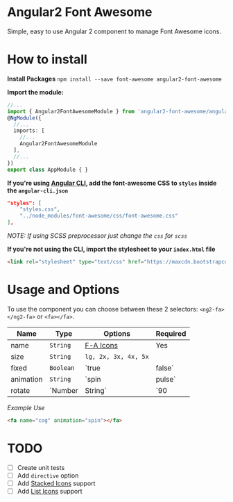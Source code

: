 # Angular2 Font Awesome
Simple, easy to use Angular 2 component to manage Font Awesome icons.

# How to install

**Install Packages**
`npm install --save font-awesome angular2-font-awesome`

**Import the module:**
```typescript
//...
import { Angular2FontAwesomeModule } from 'angular2-font-awesome/angular2-font-awesome';
@NgModule({
  //...
  imports: [
    //...
    Angular2FontAwesomeModule
  ],
  //...
})
export class AppModule { }
```

**If you're using [Angular CLI](https://github.com/angular/angular-cli), add the font-awesome CSS to `styles` inside the `angular-cli.json`**
```json
"styles": [
    "styles.css",
    "../node_modules/font-awesome/css/font-awesome.css"
],
```
*NOTE: If using SCSS preprocessor just change the `css` for `scss`*

**If you're not using the CLI, import the stylesheet to your `index.html` file**
```html
<link rel="stylesheet" type="text/css" href="https://maxcdn.bootstrapcdn.com/font-awesome/4.7.0/css/font-awesome.min.css" />
```

# Usage and Options
To use the component you can choose between these 2 selectors: `<ng2-fa></ng2-fa>` or `<fa></fa>`.

Name      | Type               | Options    | Required
---       | ---                | ---        | ---
name      | `String`           | [F-A Icons](http://fontawesome.io/icons/) | Yes
size      | `String`           | `lg, 2x, 3x, 4x, 5x`
fixed     | `Boolean`          | `true | false`
animation |  `String`          | `spin | pulse`
rotate    |  `Number | String` | `90 | 180 | 270` `horizontal | vertical`

*Example Use*
```html
<fa name="cog" animation="spin"></fa>
```

# TODO
- [ ] Create unit tests
- [ ] Add `directive` option
- [ ] Add [Stacked Icons](http://fontawesome.io/examples/#stacked) support
- [ ] Add [List Icons](http://fontawesome.io/examples/#list) support
